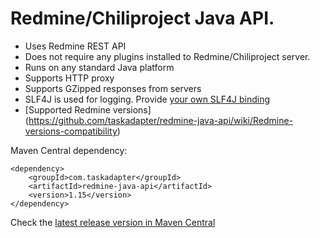 # Redmine/Chiliproject Java API.

* Uses Redmine REST API
* Does not require any plugins installed to Redmine/Chiliproject server.
* Runs on any standard Java platform
* Supports HTTP proxy
* Supports GZipped responses from servers
* SLF4J is used for logging. Provide [your own SLF4J binding](http://www.slf4j.org/codes.html#StaticLoggerBinder)
* [Supported Redmine versions] (https://github.com/taskadapter/redmine-java-api/wiki/Redmine-versions-compatibility)

Maven Central dependency:

    <dependency>
        <groupId>com.taskadapter</groupId>
        <artifactId>redmine-java-api</artifactId>
        <version>1.15</version>
    </dependency>

Check the [latest release version in Maven Central](http://search.maven.org/#search%7Cgav%7C1%7Cg%3A%22com.taskadapter%22%20AND%20a%3A%22redmine-java-api%22)
